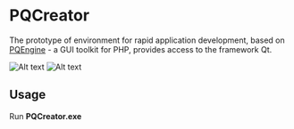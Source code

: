 PQCreator
=========
The prototype of environment for rapid application development, based on [PQEngine](http://phpqt.ru/pqengine) - a GUI toolkit for PHP, provides access to the framework Qt.

![Alt text](http://wxmaper.ru/phpqt5/PQCreator-20.08.2015.png "PQCreator screenshot")
![Alt text](http://wxmaper.ru/phpqt5/PQCreator-20.08.2015-2.png "PQCreator screenshot")

Usage
-----
Run <b>PQCreator.exe</b>
